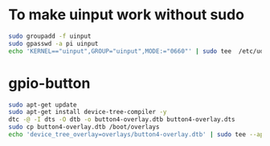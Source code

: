 
# To make uinput work without sudo
```bash
sudo groupadd -f uinput
sudo gpasswd -a pi uinput
echo 'KERNEL=="uinput",GROUP="uinput",MODE:="0660"' | sudo tee  /etc/udev/rules.d/99-input.rules
```

# gpio-button
```bash
sudo apt-get update
sudo apt-get install device-tree-compiler -y
dtc -@ -I dts -O dtb -o button4-overlay.dtb button4-overlay.dts
sudo cp button4-overlay.dtb /boot/overlays
echo 'device_tree_overlay=overlays/button4-overlay.dtb' | sudo tee --append /boot/config.txt > /dev/null
```
